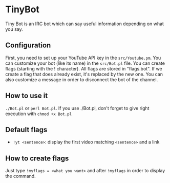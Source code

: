 # TinyBot

Tiny Bot is an IRC bot which can say useful information depending on what you
say.

## Configuration

First, you need to set up your YouTube API key in the `src/Youtube.pm`.
You can customize your bot (like its name) in the `src/Bot.pl` file.
You can create flags (starting with the ! character).
All flags are stored in "flags.bot". If we create a flag that does already
exist, it's replaced by the new one.
You can also customize a message in order to disconnect the bot of the channel.

## How to use it

`./Bot.pl` or `perl Bot.pl`. If you use ./Bot.pl, don't forget to give right
execution with `chmod +x Bot.pl`

## Default flags

* `!yt <sentence>`: display the first video matching `<sentence>` and a link

## How to create flags

Just type `!myflags = <what you want>` and after `!myflags` in order to display
the command.

